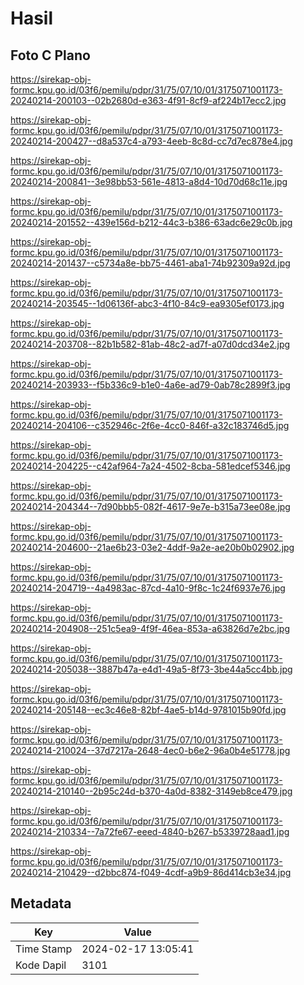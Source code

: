 # Hasil

## Foto C Plano

https://sirekap-obj-formc.kpu.go.id/03f6/pemilu/pdpr/31/75/07/10/01/3175071001173-20240214-200103--02b2680d-e363-4f91-8cf9-af224b17ecc2.jpg

https://sirekap-obj-formc.kpu.go.id/03f6/pemilu/pdpr/31/75/07/10/01/3175071001173-20240214-200427--d8a537c4-a793-4eeb-8c8d-cc7d7ec878e4.jpg

https://sirekap-obj-formc.kpu.go.id/03f6/pemilu/pdpr/31/75/07/10/01/3175071001173-20240214-200841--3e98bb53-561e-4813-a8d4-10d70d68c11e.jpg

https://sirekap-obj-formc.kpu.go.id/03f6/pemilu/pdpr/31/75/07/10/01/3175071001173-20240214-201552--439e156d-b212-44c3-b386-63adc6e29c0b.jpg

https://sirekap-obj-formc.kpu.go.id/03f6/pemilu/pdpr/31/75/07/10/01/3175071001173-20240214-201437--c5734a8e-bb75-4461-aba1-74b92309a92d.jpg

https://sirekap-obj-formc.kpu.go.id/03f6/pemilu/pdpr/31/75/07/10/01/3175071001173-20240214-203545--1d06136f-abc3-4f10-84c9-ea9305ef0173.jpg

https://sirekap-obj-formc.kpu.go.id/03f6/pemilu/pdpr/31/75/07/10/01/3175071001173-20240214-203708--82b1b582-81ab-48c2-ad7f-a07d0dcd34e2.jpg

https://sirekap-obj-formc.kpu.go.id/03f6/pemilu/pdpr/31/75/07/10/01/3175071001173-20240214-203933--f5b336c9-b1e0-4a6e-ad79-0ab78c2899f3.jpg

https://sirekap-obj-formc.kpu.go.id/03f6/pemilu/pdpr/31/75/07/10/01/3175071001173-20240214-204106--c352946c-2f6e-4cc0-846f-a32c183746d5.jpg

https://sirekap-obj-formc.kpu.go.id/03f6/pemilu/pdpr/31/75/07/10/01/3175071001173-20240214-204225--c42af964-7a24-4502-8cba-581edcef5346.jpg

https://sirekap-obj-formc.kpu.go.id/03f6/pemilu/pdpr/31/75/07/10/01/3175071001173-20240214-204344--7d90bbb5-082f-4617-9e7e-b315a73ee08e.jpg

https://sirekap-obj-formc.kpu.go.id/03f6/pemilu/pdpr/31/75/07/10/01/3175071001173-20240214-204600--21ae6b23-03e2-4ddf-9a2e-ae20b0b02902.jpg

https://sirekap-obj-formc.kpu.go.id/03f6/pemilu/pdpr/31/75/07/10/01/3175071001173-20240214-204719--4a4983ac-87cd-4a10-9f8c-1c24f6937e76.jpg

https://sirekap-obj-formc.kpu.go.id/03f6/pemilu/pdpr/31/75/07/10/01/3175071001173-20240214-204908--251c5ea9-4f9f-46ea-853a-a63826d7e2bc.jpg

https://sirekap-obj-formc.kpu.go.id/03f6/pemilu/pdpr/31/75/07/10/01/3175071001173-20240214-205038--3887b47a-e4d1-49a5-8f73-3be44a5cc4bb.jpg

https://sirekap-obj-formc.kpu.go.id/03f6/pemilu/pdpr/31/75/07/10/01/3175071001173-20240214-205148--ec3c46e8-82bf-4ae5-b14d-9781015b90fd.jpg

https://sirekap-obj-formc.kpu.go.id/03f6/pemilu/pdpr/31/75/07/10/01/3175071001173-20240214-210024--37d7217a-2648-4ec0-b6e2-96a0b4e51778.jpg

https://sirekap-obj-formc.kpu.go.id/03f6/pemilu/pdpr/31/75/07/10/01/3175071001173-20240214-210140--2b95c24d-b370-4a0d-8382-3149eb8ce479.jpg

https://sirekap-obj-formc.kpu.go.id/03f6/pemilu/pdpr/31/75/07/10/01/3175071001173-20240214-210334--7a72fe67-eeed-4840-b267-b5339728aad1.jpg

https://sirekap-obj-formc.kpu.go.id/03f6/pemilu/pdpr/31/75/07/10/01/3175071001173-20240214-210429--d2bbc874-f049-4cdf-a9b9-86d414cb3e34.jpg


## Metadata

| Key        | Value               |
| ---------- | ------------------- |
| Time Stamp | 2024-02-17 13:05:41 |
| Kode Dapil | 3101                |



